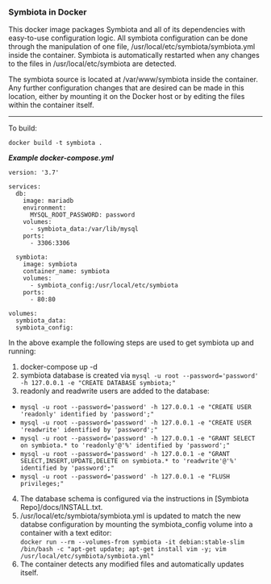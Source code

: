 ### Symbiota in Docker
This docker image packages Symbiota and all of its dependencies with
easy-to-use configuration logic. All symbiota configuration can be done
through the manipulation of one file, /usr/local/etc/symbiota/symbiota.yml
inside the container. Symbiota is automatically restarted when any changes
to the files in /usr/local/etc/symbiota are detected.

The symbiota source is located at /var/www/symbiota inside the container.
Any further configuration changes that are desired can be made in this location,
either by mounting it on the Docker host or by editing the files within the
container itself.

---

To build:
```
docker build -t symbiota .
```

***Example docker-compose.yml***<br>

```
version: '3.7'

services:
  db:
    image: mariadb
    environment:
      MYSQL_ROOT_PASSWORD: password
    volumes:
      - symbiota_data:/var/lib/mysql
    ports:
      - 3306:3306

  symbiota:
    image: symbiota
    container_name: symbiota
    volumes:
      - symbiota_config:/usr/local/etc/symbiota
    ports:
      - 80:80

volumes:
  symbiota_data:
  symbiota_config:
```

In the above example the following steps are used to get symbiota up and running:
1. docker-compose up -d
2. symbiota database is created via `mysql -u root --password='password' -h 127.0.0.1 -e "CREATE DATABASE symbiota;"`
3. readonly and readwrite users are added to the database:
  - `mysql -u root --password='password' -h 127.0.0.1 -e "CREATE USER 'readonly' identified by 'password';"`
  - `mysql -u root --password='password' -h 127.0.0.1 -e "CREATE USER 'readwrite' identified by 'password';"`
  - `mysql -u root --password='password' -h 127.0.0.1 -e "GRANT SELECT on symbiota.* to 'readonly'@'%' identified by 'password';"`
  - `mysql -u root --password='password' -h 127.0.0.1 -e "GRANT SELECT,INSERT,UPDATE,DELETE on symbiota.* to 'readwrite'@'%' identified by 'password';"`
  - `mysql -u root --password='password' -h 127.0.0.1 -e "FLUSH privileges;"`
4. The database schema is configured via the instructions in [Symbiota Repo]/docs/INSTALL.txt.
5. /usr/local/etc/symbiota/symbiota.yml is updated to match the new databse configuration
by mounting the symbiota_config volume into a container with a text editor:<br>
`docker run --rm --volumes-from symbiota -it debian:stable-slim /bin/bash -c "apt-get update; apt-get install vim -y; vim /usr/local/etc/symbiota/symbiota.yml"`
6. The container detects any modified files and automatically updates itself.
